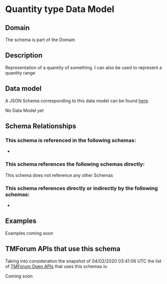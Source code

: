# Quantity type Data Model

## Domain

The  schema is part of the  Domain

## Description

Representation of a quantity of something. I can also be used to represent a quantity range

## Data model

A JSON Schema corresponding to this data model can be found
[here](https://github.com/tmforum-rand/schemas/blob/candidates/Common/QuantityType.schema.json).

No Data Model yet

## Schema Relationships

### This schema is referenced in the following schemas:

-

### This schema references the following schemas directly:

This schema does not reference any other Schemas

### This schema references directly or indirectly by the following schemas:

-



## Examples

Examples coming soon

## TMForum APIs that use this schema

Taking into consideration the snapshot of 04/02/2020 03:41:06 UTC the list of [TMForum Open APIs](https://www.tmforum.org/open-apis/) that uses this schemas is:

Coming soon